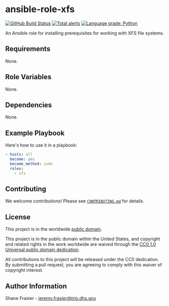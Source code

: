 # ansible-role-xfs #

[![GitHub Build Status](https://github.com/cisagov/ansible-role-xfs/workflows/build/badge.svg)](https://github.com/cisagov/ansible-role-xfs/actions)
[![Total alerts](https://img.shields.io/lgtm/alerts/g/cisagov/ansible-role-xfs.svg?logo=lgtm&logoWidth=18)](https://lgtm.com/projects/g/cisagov/ansible-role-xfs/alerts/)
[![Language grade: Python](https://img.shields.io/lgtm/grade/python/g/cisagov/ansible-role-xfs.svg?logo=lgtm&logoWidth=18)](https://lgtm.com/projects/g/cisagov/ansible-role-xfs/context:python)

An Ansible role for installing prerequisites for working with XFS file
systems.

## Requirements ##

None.

## Role Variables ##

None.

<!--
| Variable | Description | Default | Required |
|----------|-------------|---------|----------|
| optional_variable | Describe its purpose. | `default_value` | No |
| required_variable | Describe its purpose. | n/a | Yes |
-->

## Dependencies ##

None.

## Example Playbook ##

Here's how to use it in a playbook:

```yaml
- hosts: all
  become: yes
  become_method: sudo
  roles:
    - xfs
```

## Contributing ##

We welcome contributions!  Please see [`CONTRIBUTING.md`](CONTRIBUTING.md) for
details.

## License ##

This project is in the worldwide [public domain](LICENSE).

This project is in the public domain within the United States, and
copyright and related rights in the work worldwide are waived through
the [CC0 1.0 Universal public domain
dedication](https://creativecommons.org/publicdomain/zero/1.0/).

All contributions to this project will be released under the CC0
dedication. By submitting a pull request, you are agreeing to comply
with this waiver of copyright interest.

## Author Information ##

Shane Frasier - <jeremy.frasier@trio.dhs.gov>

